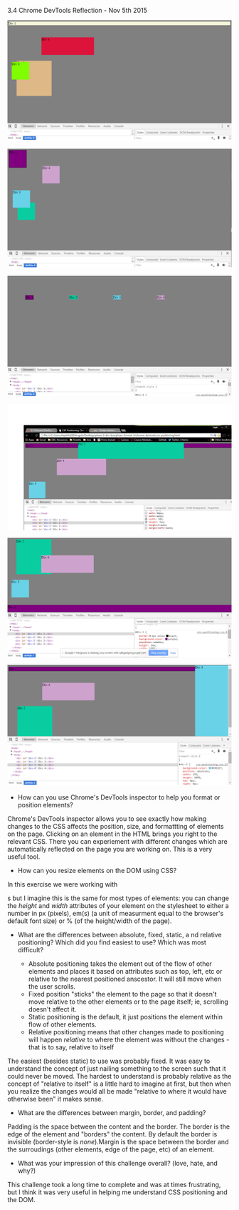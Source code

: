 3.4 Chrome DevTools Reflection - Nov 5th 2015

![Different colors](../imgs/3-4-colors.png)

![Squares](../imgs/3-4-boxes.png)

![Equally spaced](../imgs/3-4-spacing.png)

![With a header](../imgs/3-4-header.png)

![With a footer](../imgs/3-4-footer.png)

![With a sidebar](../imgs/3-4-sidebar.png)





* How can you use Chrome's DevTools inspector to help you format or position elements?

Chrome's DevTools inspector allows you to see exactly how making changes to the CSS affects the position, size, and formattting of elements on the page. Clicking on an element in the HTML brings you right to the relevant CSS. There you can experiement with different changes which are automatically reflected on the page you are working on. This is a very useful tool.

* How can you resize elements on the DOM using CSS?

In this exercise we were working with <div>s but I imagine this is the same for most types of elements: you can change the *height* and *width* attributes of your element on the stylesheet to either a number in px (pixels), em(s) (a unit of measurment equal to the browser's default font size) or % (of the height/width of the page). 
* What are the differences between absolute, fixed, static, a
nd relative positioning? Which did you find easiest to use? Which was most difficult?

	- Absolute positioning takes the element out of the flow of other elements and places it based on attributes such as top, left, etc or relative to the nearest positioned anscestor. It will still move when the user scrolls.
	- Fixed position "sticks" the element to the page so that it doesn't move relative to the other elements or to the page itself; ie, scrolling doesn't affect it.
	- Static positioning is the default, it just positions the element within flow of other elements.
	- Relative positioning means that other changes made to positioning will happen *relative* to where the element was without the changes - that is to say, relative to itself 

The easiest (besides static) to use was probably fixed. It was easy to understand the concept of just nailing something to the screen such that it could never be moved. The hardest to understand is probably relative as the concept of "relative to itself" is a little hard to imagine at first, but then when you realize the changes would all be made "relative to where it would have otherwise been" it makes sense.

* What are the differences between margin, border, and padding?

Padding is the space between the content and the border. The border is the edge of the element and "borders" the content. By default the border is invisible (border-style is *none*).Margin is the space between the border and the surroudings (other elements, edge of the page, etc) of an element.

* What was your impression of this challenge overall? (love, hate, and why?)

This challenge took a long time to complete and was at times frustrating, but I think it was very useful in helping me understand CSS positioning and the DOM. 